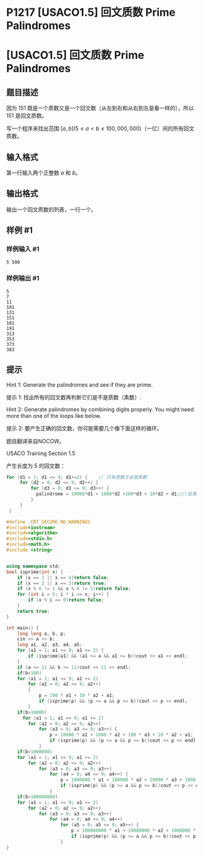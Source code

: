 # P1217 [USACO1.5] 回文质数 Prime Palindromes

# [USACO1.5] 回文质数 Prime Palindromes

## 题目描述

因为 $151$ 既是一个质数又是一个回文数（从左到右和从右到左是看一样的），所以 $151$ 是回文质数。

写一个程序来找出范围 $[a,b] (5 \le a < b \le 100,000,000)$（一亿）间的所有回文质数。

## 输入格式

第一行输入两个正整数 $a$ 和 $b$。

## 输出格式

输出一个回文质数的列表，一行一个。

## 样例 #1

### 样例输入 #1

```
5 500
```

### 样例输出 #1

```
5
7
11
101
131
151
181
191
313
353
373
383
```

## 提示

Hint 1: Generate the palindromes and see if they are prime.

提示 1: 找出所有的回文数再判断它们是不是质数（素数）.


Hint 2: Generate palindromes by combining digits properly. You might need more than one of the loops like below.

提示 2: 要产生正确的回文数，你可能需要几个像下面这样的循环。


题目翻译来自NOCOW。

USACO Training Section 1.5


产生长度为 $5$ 的回文数：

```cpp
for (d1 = 1; d1 <= 9; d1+=2) {    // 只有奇数才会是素数
     for (d2 = 0; d2 <= 9; d2++) {
         for (d3 = 0; d3 <= 9; d3++) {
           palindrome = 10000*d1 + 1000*d2 +100*d3 + 10*d2 + d1;//(处理回文数...)
         }
     }
 }

```



```cpp
#define _CRT_SECURE_NO_WARNINGS
#include<iostream>
#include<algorithm>
#include<stdio.h>
#include<math.h>
#include <string>


using namespace std;
bool isprime(int x) {
	if (x == 1 || x == 4)return false;
	if (x == 2 || x == 3)return true;
	if (x % 6 != 1 && x % 6 != 5)return false;
	for (int i = 5; i * i <= x; i++) {
		if (x % i == 0)return false;
	}
	return true;
}

int main() {
	long long a, b, p;
	cin >> a >> b;
	long a1, a2, a3, a4, a5;
	for (a1 = 1; a1 <= 9; a1 += 2) {
		if (isprime(a1) && (a1 >= a && a1 <= b))cout << a1 << endl;
	}
	if (a <= 11 && b >= 11)cout << 11 << endl;
	if(b>100)
	for (a1 = 1; a1 <= 9; a1 += 2)
		for (a2 = 0; a2 <= 9; a2++)
		{
			p = 100 * a1 + 10 * a2 + a1;
			if (isprime(p) && (p >= a && p <= b))cout << p << endl;
		}
	if(b>10000)
	  for (a1 = 1; a1 <= 9; a1 += 2)
		for (a2 = 0; a2 <= 9; a2++)
			for (a3 = 0; a3 <= 9; a3++) {
				p = 10000 * a1 + 1000 * a2 + 100 * a3 + 10 * a2 + a1;
				if (isprime(p) && (p >= a && p <= b))cout << p << endl;
			}
	if(b>1000000)
	for (a1 = 1; a1 <= 9; a1 += 2)
		for (a2 = 0; a2 <= 9; a2++)
			for (a3 = 0; a3 <= 9; a3++)
				for (a4 = 0; a4 <= 9; a4++) {
					p = 1000000 * a1 + 100000 * a2 + 10000 * a3 + 1000 * a4 + 100 * a3 + 10 * a2 + a1;
					if (isprime(p) && (p >= a && p <= b))cout << p << endl;
				}
	if(b>100000000)
	for (a1 = 1; a1 <= 9; a1 += 2)
		for (a2 = 0; a2 <= 9; a2++)
			for (a3 = 0; a3 <= 9; a3++)
				for (a4 = 0; a4 <= 9; a4++)
					for (a5 = 0; a5 <= 9; a5++) {
						p = 100000000 * a1 + 10000000 * a2 + 1000000 * a3 + 100000 * a4 + 10000 * a5 + 1000 * a4 + 100 * a3 + 10 * a2 + a1;
						if (isprime(p) && (p >= a && p <= b))cout << p << endl;
					}
}
```

